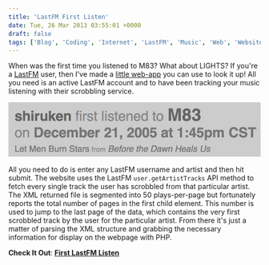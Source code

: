 ```yaml
---
title: 'LastFM First Listen'
date: Tue, 26 Mar 2013 03:55:01 +0000
draft: false
tags: ['Blog', 'Coding', 'Internet', 'LastFM', 'Music', 'Web', 'Website']
---
```


When was the first time you listened to M83? What about LIGHTS? If you're a [LastFM](http://www.last.fm/) user, then I've made a [little web-app](/first) you can use to look it up! All you need is an active LastFM account and to have been tracking your music listening with their scrobbling service.

![First Time I Listened to M83](M83First.jpg)

All you need to do is enter any LastFM username and artist and then hit submit. The website uses the LastFM `user.getArtistTracks` API method to fetch every single track the user has scrobbled from that particular artist. The XML returned file is segmented into 50 plays-per-page but fortunately reports the total number of pages in the first child element. This number is used to jump to the last page of the data, which contains the very first scrobbled track by the user for the particular artist. From there it's just a matter of parsing the XML structure and grabbing the necessary information for display on the webpage with PHP.

**Check It Out**: [**First LastFM Listen**](/first)